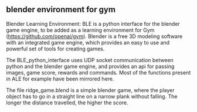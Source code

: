 ## blender environment for gym
Blender Learning Environment: BLE is a python interface for the blender game engine, to be added as a learning environment for Gym (https://github.com/openai/gym). Blender is a free 3D modeling software with an integrated game engine, which provides an easy to use and powerful set of tools for creating games.

The BLE_python_interface uses UDP socket communication between python and the blender game engine, and provides an api for passing images, game score, rewards and commands. Most of the functions present in ALE for example have been mirrored here.

The file ridge_game.blend is a simple blender game, where the player object has to go in a straight line on a narrow plank without falling. The longer the distance travelled, the higher the score. 
